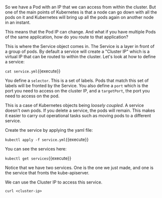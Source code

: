 So we have a Pod with an IP that we can access from within the cluster. But one of the main points of Kubernetes is that a node can go down with all the pods on it and Kubernetes will bring up all the pods again on another node in an instant.

This means that the Pod IP can change. And what if you have multiple Pods of the same application, how do you route to that application?

This is where the Service object comes in. The Service is a layer in front of a group of pods. By default a service will create a "Cluster IP" which is a virtual IP that can be routed to within the cluster. Let's look at how to define a service:

`cat service.yml`{{execute}}

You define a `selector`. This is a set of labels. Pods that match this set of labels will be fronted by the Service. You also define a `port` which is the port you need to access on the cluster IP, and a `targetPort`, the port you need to access on the pod.

This is a case of Kubernetes objects being _loosely coupled_. A service doesn't own pods. If you delete a service, the pods will remain. This makes it easier to carry out operational tasks such as moving pods to a different service.

Create the service by applying the yaml file:

`kubectl apply -f service.yml`{{execute}}

You can see the services here:

`kubectl get services`{{execute}}

Notice that we have two services. One is the one we just made, and one is the service that fronts the kube-apiserver.

We can use the Cluster IP to access this service.

`curl <cluster-ip>`
